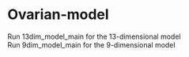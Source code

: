 # Ovarian-model
Run 13dim_model_main for the 13-dimensional model <br />
Run 9dim_model_main for the 9-dimensional model
